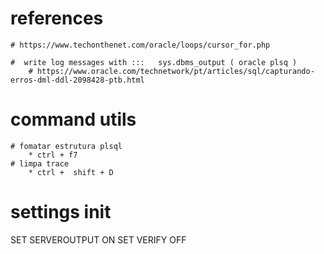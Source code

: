 # references
	# https://www.techonthenet.com/oracle/loops/cursor_for.php
	
	#  write log messages with :::   sys.dbms_output ( oracle plsq )
		# https://www.oracle.com/technetwork/pt/articles/sql/capturando-erros-dml-ddl-2098428-ptb.html

# command utils 
	# fomatar estrutura plsql 
		* ctrl + f7
	# limpa trace
		* ctrl +  shift + D


# settings init

SET SERVEROUTPUT ON
SET VERIFY OFF

